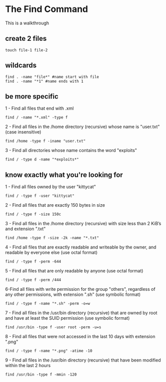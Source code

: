 # The Find Command

This is a walkthrough

## create 2 files 

```
touch file-1 file-2
```
## wildcards

```
find . -name "file*" #name start with file
find . -name "*1" #name ends with 1
```

## be more specific

1 - Find all files that end with .xml
```
find / -name "*.xml" -type f
```

2 - Find all files in the /home directory (recursive) whose name is "user.txt" (case insensitive)
```
find /home -type f -iname "user.txt"
```

3 - Find all directories whose name contains the word "exploits"

```
find / -type d -name "*exploits*"
```

## know exactly what you're looking for

1 - Find all files owned by the user "kittycat"
```
find / -type f -user "kittycat"
```

2 - Find all files that are exactly 150 bytes in size
```
find / -type f -size 150c
```

3 - Find all files in the /home directory (recursive) with size less than 2 KiB’s and extension ".txt"
```
find /home -type f -size -2k -name "*.txt"
```

4 - Find all files that are exactly readable and writeable by the owner, and readable by everyone else (use octal format)
```
find / -type f -perm -644
```

5 - Find all files that are only readable by anyone (use octal format)
```
find / -type f -perm /444
```

6-Find all files with write permission for the group "others", regardless of any other permissions, with extension ".sh" (use symbolic format)
```
find / -type f -name "*.sh" -perm -o=w
```

7 - Find all files in the /usr/bin directory (recursive) that are owned by root and have at least the SUID permission (use symbolic format)
```
find /usr/bin -type f -user root -perm -u=s
```

8 - Find all files that were not accessed in the last 10 days with extension ".png"
```
find / -type f -name "*.png" -atime -10
```

9 - Find all files in the /usr/bin directory (recursive) that have been modified within the last 2 hours
```
find /usr/bin -type f -mmin -120
```